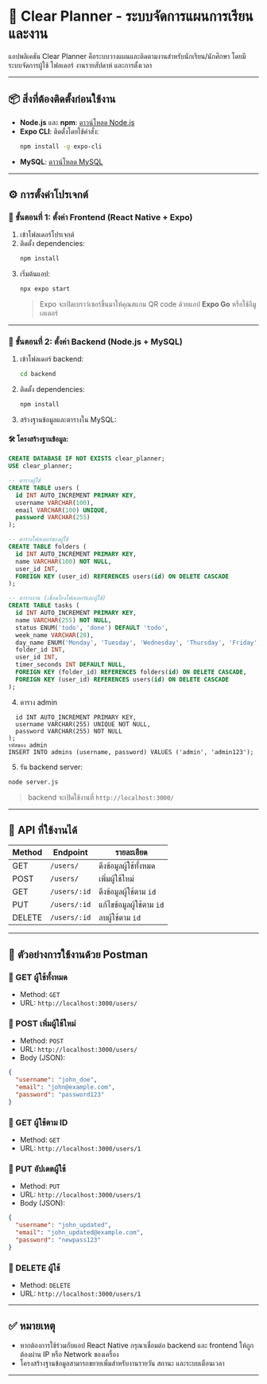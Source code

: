 ﻿# 📘 Clear Planner - ระบบจัดการแผนการเรียนและงาน

แอปพลิเคชัน Clear Planner คือระบบวางแผนและติดตามงานสำหรับนักเรียน/นักศึกษา โดยมีระบบจัดการผู้ใช้ โฟลเดอร์ งานรายสัปดาห์ และการตั้งเวลา

---

## 📦 สิ่งที่ต้องติดตั้งก่อนใช้งาน

- **Node.js** และ **npm**: [ดาวน์โหลด Node.js](https://nodejs.org/)
- **Expo CLI**: ติดตั้งโดยใช้คำสั่ง:
  ```bash
  npm install -g expo-cli
  ```
- **MySQL**: [ดาวน์โหลด MySQL](https://dev.mysql.com/downloads/installer/)

---

## ⚙️ การตั้งค่าโปรเจกต์

### 🔹 ขั้นตอนที่ 1: ตั้งค่า Frontend (React Native + Expo)

1. เข้าโฟลเดอร์โปรเจกต์
2. ติดตั้ง dependencies:
   ```bash
   npm install
   ```
3. เริ่มต้นแอป:
   ```bash
   npx expo start
   ```
   > Expo จะเปิดเบราว์เซอร์ขึ้นมาให้คุณสแกน QR code ด้วยแอป **Expo Go** หรือใช้อีมูเลเตอร์

---

### 🔸 ขั้นตอนที่ 2: ตั้งค่า Backend (Node.js + MySQL)

1. เข้าโฟลเดอร์ backend:
   ```bash
   cd backend
   ```
2. ติดตั้ง dependencies:
   ```bash
   npm install
   ```
3. สร้างฐานข้อมูลและตารางใน MySQL:

#### 🛠️ โครงสร้างฐานข้อมูล:
```sql
CREATE DATABASE IF NOT EXISTS clear_planner;
USE clear_planner;

-- ตารางผู้ใช้
CREATE TABLE users (
  id INT AUTO_INCREMENT PRIMARY KEY,
  username VARCHAR(100),
  email VARCHAR(100) UNIQUE,
  password VARCHAR(255)
);

-- ตารางโฟลเดอร์ของผู้ใช้
CREATE TABLE folders (
  id INT AUTO_INCREMENT PRIMARY KEY,
  name VARCHAR(100) NOT NULL,
  user_id INT,
  FOREIGN KEY (user_id) REFERENCES users(id) ON DELETE CASCADE
);

-- ตารางงาน (เชื่อมโยงโฟลเดอร์และผู้ใช้)
CREATE TABLE tasks (
  id INT AUTO_INCREMENT PRIMARY KEY,
  name VARCHAR(255) NOT NULL,
  status ENUM('todo', 'done') DEFAULT 'todo',
  week_name VARCHAR(20),
  day_name ENUM('Monday', 'Tuesday', 'Wednesday', 'Thursday', 'Friday', 'Saturday', 'Sunday'),
  folder_id INT,
  user_id INT,
  timer_seconds INT DEFAULT NULL,
  FOREIGN KEY (folder_id) REFERENCES folders(id) ON DELETE CASCADE,
  FOREIGN KEY (user_id) REFERENCES users(id) ON DELETE CASCADE
);
```

4. ตาราง admin 
```CREATE TABLE admins (
  id INT AUTO_INCREMENT PRIMARY KEY,
  username VARCHAR(255) UNIQUE NOT NULL,
  password VARCHAR(255) NOT NULL
);
รหัสของ admin
INSERT INTO admins (username, password) VALUES ('admin', 'admin123');

```
5. รัน backend server:
```bash
node server.js
```
> backend จะเปิดใช้งานที่ `http://localhost:3000/`

---

## 📡 API ที่ใช้งานได้

| Method | Endpoint           | รายละเอียด                      |
|--------|--------------------|-------------------------------|
| GET    | `/users/`          | ดึงข้อมูลผู้ใช้ทั้งหมด         |
| POST   | `/users/`          | เพิ่มผู้ใช้ใหม่                 |
| GET    | `/users/:id`       | ดึงข้อมูลผู้ใช้ตาม `id`        |
| PUT    | `/users/:id`       | แก้ไขข้อมูลผู้ใช้ตาม `id`      |
| DELETE | `/users/:id`       | ลบผู้ใช้ตาม `id`               |

---

## 📮 ตัวอย่างการใช้งานด้วย Postman

### 🔹 GET ผู้ใช้ทั้งหมด
- Method: `GET`
- URL: `http://localhost:3000/users/`

### 🔹 POST เพิ่มผู้ใช้ใหม่
- Method: `POST`
- URL: `http://localhost:3000/users/`
- Body (JSON):
```json
{
  "username": "john_doe",
  "email": "john@example.com",
  "password": "password123"
}
```

### 🔹 GET ผู้ใช้ตาม ID
- Method: `GET`
- URL: `http://localhost:3000/users/1`

### 🔹 PUT อัปเดตผู้ใช้
- Method: `PUT`
- URL: `http://localhost:3000/users/1`
- Body (JSON):
```json
{
  "username": "john_updated",
  "email": "john_updated@example.com",
  "password": "newpass123"
}
```

### 🔹 DELETE ผู้ใช้
- Method: `DELETE`
- URL: `http://localhost:3000/users/1`

---

## ✅ หมายเหตุ

- หากต้องการใช้ร่วมกับแอป React Native กรุณาเชื่อมต่อ backend และ frontend ให้ถูกต้องผ่าน IP หรือ Network ของเครื่อง
- โครงสร้างฐานข้อมูลสามารถขยายเพิ่มสำหรับงานรายวัน สถานะ และระบบเตือนเวลา

---
